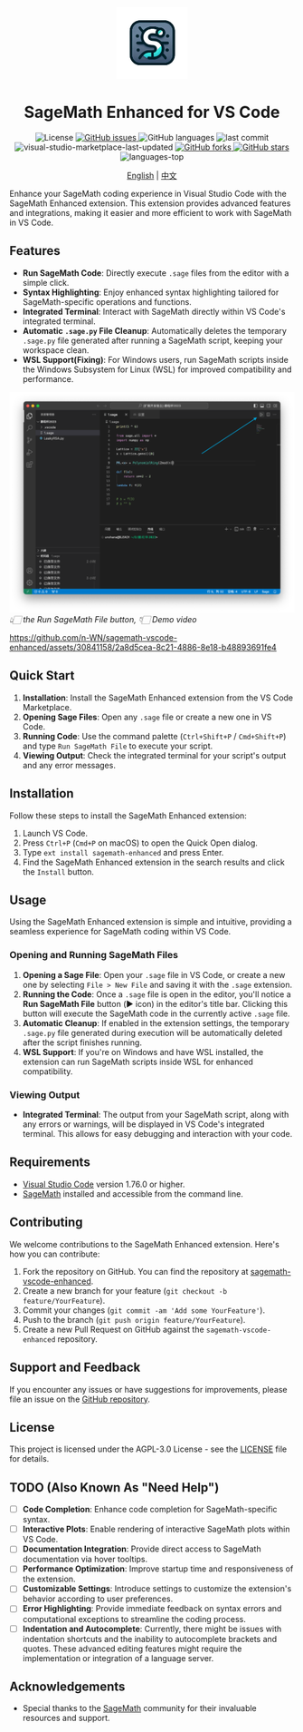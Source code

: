 <p align="center">
  <img src="images/gptGenIcon.png" width="25%" />
</p>

<h1 align="center">SageMath Enhanced for VS Code</h1>

<p align="center">
  <img src="https://img.shields.io/badge/license-AGPL--3.0-blue" alt="License">
  <a href="https://github.com/n-WN/sagemath-vscode-enhanced/issues">
    <img src="https://img.shields.io/github/issues/n-WN/sagemath-vscode-enhanced" alt="GitHub issues">
  </a>
  <img src="https://img.shields.io/github/languages/count/n-WN/sagemath-vscode-enhanced"  alt="GitHub languages">
  <img src="https://img.shields.io/github/last-commit/n-WN/sagemath-vscode-enhanced" alt="last commit">
  <img src="https://img.shields.io/visual-studio-marketplace/last-updated/Lov3.sagemath-enhanced" alt="visual-studio-marketplace-last-updated">
  <a href="https://github.com/n-WN/sagemath-vscode-enhanced/network">
    <img src="https://img.shields.io/github/forks/n-WN/sagemath-vscode-enhanced" alt="GitHub forks">
  </a>
  <a href="https://github.com/n-WN/sagemath-vscode-enhanced/stargazers">
    <img src="https://img.shields.io/github/stars/n-WN/sagemath-vscode-enhanced" alt="GitHub stars">
  </a>
  <img src="https://img.shields.io/github/languages/top/n-WN/sagemath-vscode-enhanced?style=social" alt="languages-top">
</p>

<p align="center">
  <a href="README.md">English</a> | <a href="README.zh.md">中文</a>
</p>

Enhance your SageMath coding experience in Visual Studio Code with the SageMath Enhanced extension. This extension provides advanced features and integrations, making it easier and more efficient to work with SageMath in VS Code.

## Features

- **Run SageMath Code**: Directly execute `.sage` files from the editor with a simple click.
- **Syntax Highlighting**: Enjoy enhanced syntax highlighting tailored for SageMath-specific operations and functions.
- **Integrated Terminal**: Interact with SageMath directly within VS Code's integrated terminal.
- **Automatic `.sage.py` File Cleanup**: Automatically deletes the temporary `.sage.py` file generated after running a SageMath script, keeping your workspace clean.
- **WSL Support(Fixing)**: For Windows users, run SageMath scripts inside the Windows Subsystem for Linux (WSL) for improved compatibility and performance.

![Run SageMath File Button](images/start.png) *👆🏻 the Run SageMath File button, 👇🏻 Demo video*

https://github.com/n-WN/sagemath-vscode-enhanced/assets/30841158/2a8d5cea-8c21-4886-8e18-b48893691fe4

## Quick Start

1. **Installation**: Install the SageMath Enhanced extension from the VS Code Marketplace.
2. **Opening Sage Files**: Open any `.sage` file or create a new one in VS Code.
3. **Running Code**: Use the command palette (`Ctrl+Shift+P` / `Cmd+Shift+P`) and type `Run SageMath File` to execute your script.
4. **Viewing Output**: Check the integrated terminal for your script's output and any error messages.

## Installation

Follow these steps to install the SageMath Enhanced extension:

1. Launch VS Code.
2. Press `Ctrl+P` (`Cmd+P` on macOS) to open the Quick Open dialog.
3. Type `ext install sagemath-enhanced` and press Enter.
4. Find the SageMath Enhanced extension in the search results and click the `Install` button.

## Usage

Using the SageMath Enhanced extension is simple and intuitive, providing a seamless experience for SageMath coding within VS Code.

### Opening and Running SageMath Files

1. **Opening a Sage File**: Open your `.sage` file in VS Code, or create a new one by selecting `File > New File` and saving it with the `.sage` extension.
2. **Running the Code**: Once a `.sage` file is open in the editor, you'll notice a **Run SageMath File** button (▶️ icon) in the editor's title bar. Clicking this button will execute the SageMath code in the currently active `.sage` file.
3. **Automatic Cleanup**: If enabled in the extension settings, the temporary `.sage.py` file generated during execution will be automatically deleted after the script finishes running.
4. **WSL Support**: If you're on Windows and have WSL installed, the extension can run SageMath scripts inside WSL for enhanced compatibility.

### Viewing Output

- **Integrated Terminal**: The output from your SageMath script, along with any errors or warnings, will be displayed in VS Code's integrated terminal. This allows for easy debugging and interaction with your code.

## Requirements

- [Visual Studio Code](https://code.visualstudio.com/) version 1.76.0 or higher.
- [SageMath](http://www.sagemath.org/) installed and accessible from the command line.

## Contributing

We welcome contributions to the SageMath Enhanced extension. Here's how you can contribute:

1. Fork the repository on GitHub. You can find the repository at [sagemath-vscode-enhanced](https://github.com/n-WN/sagemath-vscode-enhanced).
2. Create a new branch for your feature (`git checkout -b feature/YourFeature`).
3. Commit your changes (`git commit -am 'Add some YourFeature'`).
4. Push to the branch (`git push origin feature/YourFeature`).
5. Create a new Pull Request on GitHub against the `sagemath-vscode-enhanced` repository.

## Support and Feedback

If you encounter any issues or have suggestions for improvements, please file an issue on the [GitHub repository](https://github.com/n-WN/sagemath-vscode-enhanced/issues).

## License

This project is licensed under the AGPL-3.0 License - see the [LICENSE](LICENSE) file for details.

## TODO (Also Known As "Need Help")

- [ ] **Code Completion**: Enhance code completion for SageMath-specific syntax.
- [ ] **Interactive Plots**: Enable rendering of interactive SageMath plots within VS Code.
- [ ] **Documentation Integration**: Provide direct access to SageMath documentation via hover tooltips.
- [ ] **Performance Optimization**: Improve startup time and responsiveness of the extension.
- [ ] **Customizable Settings**: Introduce settings to customize the extension's behavior according to user preferences.
- [ ] **Error Highlighting**: Provide immediate feedback on syntax errors and computational exceptions to streamline the coding process.
- [ ] **Indentation and Autocomplete**: Currently, there might be issues with indentation shortcuts and the inability to autocomplete brackets and quotes. These advanced editing features might require the implementation or integration of a language server.

<!-- For the issues with indentation and autocomplete, if they cannot be resolved through simple configuration changes, it might indeed necessitate the assistance of a more sophisticated language server (such as implementing a Language Server Protocol server specifically for SageMath) to provide advanced support similar to what Pylance does for Python. This could involve a significant development effort, including a deep understanding of SageMath syntax and features, as well as integration with VS Code's language server APIs. -->

## Acknowledgements

- Special thanks to the [SageMath](http://www.sagemath.org/) community for their invaluable resources and support.
